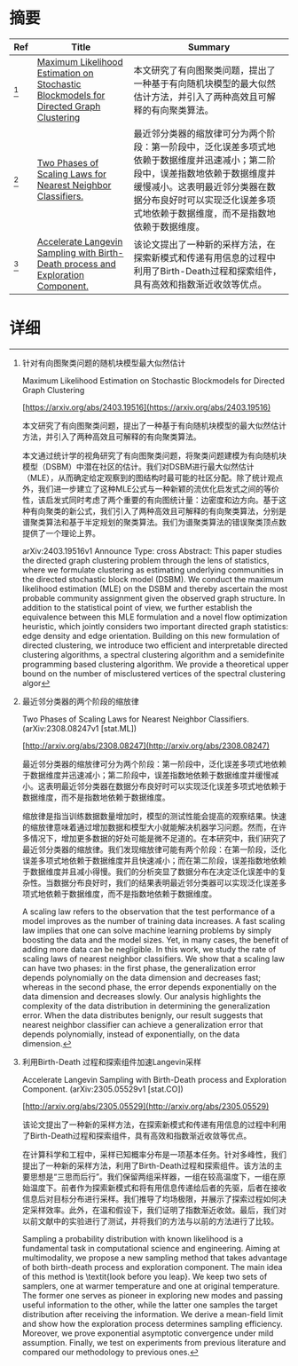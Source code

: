 # 摘要

| Ref | Title | Summary |
| --- | --- | --- |
| [^1] | [Maximum Likelihood Estimation on Stochastic Blockmodels for Directed Graph Clustering](https://arxiv.org/abs/2403.19516) | 本文研究了有向图聚类问题，提出了一种基于有向随机块模型的最大似然估计方法，并引入了两种高效且可解释的有向聚类算法。 |
| [^2] | [Two Phases of Scaling Laws for Nearest Neighbor Classifiers.](http://arxiv.org/abs/2308.08247) | 最近邻分类器的缩放律可分为两个阶段：第一阶段中，泛化误差多项式地依赖于数据维度并迅速减小；第二阶段中，误差指数地依赖于数据维度并缓慢减小。这表明最近邻分类器在数据分布良好时可以实现泛化误差多项式地依赖于数据维度，而不是指数地依赖于数据维度。 |
| [^3] | [Accelerate Langevin Sampling with Birth-Death process and Exploration Component.](http://arxiv.org/abs/2305.05529) | 该论文提出了一种新的采样方法，在探索新模式和传递有用信息的过程中利用了Birth-Death过程和探索组件，具有高效和指数渐近收敛等优点。 |

# 详细

[^1]: 针对有向图聚类问题的随机块模型最大似然估计

    Maximum Likelihood Estimation on Stochastic Blockmodels for Directed Graph Clustering

    [https://arxiv.org/abs/2403.19516](https://arxiv.org/abs/2403.19516)

    本文研究了有向图聚类问题，提出了一种基于有向随机块模型的最大似然估计方法，并引入了两种高效且可解释的有向聚类算法。

    

    本文通过统计学的视角研究了有向图聚类问题，将聚类问题建模为有向随机块模型（DSBM）中潜在社区的估计。我们对DSBM进行最大似然估计（MLE），从而确定给定观察到的图结构时最可能的社区分配。除了统计观点外，我们进一步建立了这种MLE公式与一种新颖的流优化启发式之间的等价性，该启发式同时考虑了两个重要的有向图统计量：边密度和边方向。基于这种有向聚类的新公式，我们引入了两种高效且可解释的有向聚类算法，分别是谱聚类算法和基于半定规划的聚类算法。我们为谱聚类算法的错误聚类顶点数提供了一个理论上界。

    arXiv:2403.19516v1 Announce Type: cross  Abstract: This paper studies the directed graph clustering problem through the lens of statistics, where we formulate clustering as estimating underlying communities in the directed stochastic block model (DSBM). We conduct the maximum likelihood estimation (MLE) on the DSBM and thereby ascertain the most probable community assignment given the observed graph structure. In addition to the statistical point of view, we further establish the equivalence between this MLE formulation and a novel flow optimization heuristic, which jointly considers two important directed graph statistics: edge density and edge orientation. Building on this new formulation of directed clustering, we introduce two efficient and interpretable directed clustering algorithms, a spectral clustering algorithm and a semidefinite programming based clustering algorithm. We provide a theoretical upper bound on the number of misclustered vertices of the spectral clustering algor
    
[^2]: 最近邻分类器的两个阶段的缩放律

    Two Phases of Scaling Laws for Nearest Neighbor Classifiers. (arXiv:2308.08247v1 [stat.ML])

    [http://arxiv.org/abs/2308.08247](http://arxiv.org/abs/2308.08247)

    最近邻分类器的缩放律可分为两个阶段：第一阶段中，泛化误差多项式地依赖于数据维度并迅速减小；第二阶段中，误差指数地依赖于数据维度并缓慢减小。这表明最近邻分类器在数据分布良好时可以实现泛化误差多项式地依赖于数据维度，而不是指数地依赖于数据维度。

    

    缩放律是指当训练数据数量增加时，模型的测试性能会提高的观察结果。快速的缩放律意味着通过增加数据和模型大小就能解决机器学习问题。然而，在许多情况下，增加更多数据的好处可能是微不足道的。在本研究中，我们研究了最近邻分类器的缩放律。我们发现缩放律可能有两个阶段：在第一阶段，泛化误差多项式地依赖于数据维度并且快速减小；而在第二阶段，误差指数地依赖于数据维度并且减小得慢。我们的分析突显了数据分布在决定泛化误差中的复杂性。当数据分布良好时，我们的结果表明最近邻分类器可以实现泛化误差多项式地依赖于数据维度，而不是指数地依赖于数据维度。

    A scaling law refers to the observation that the test performance of a model improves as the number of training data increases. A fast scaling law implies that one can solve machine learning problems by simply boosting the data and the model sizes. Yet, in many cases, the benefit of adding more data can be negligible. In this work, we study the rate of scaling laws of nearest neighbor classifiers. We show that a scaling law can have two phases: in the first phase, the generalization error depends polynomially on the data dimension and decreases fast; whereas in the second phase, the error depends exponentially on the data dimension and decreases slowly. Our analysis highlights the complexity of the data distribution in determining the generalization error. When the data distributes benignly, our result suggests that nearest neighbor classifier can achieve a generalization error that depends polynomially, instead of exponentially, on the data dimension.
    
[^3]: 利用Birth-Death 过程和探索组件加速Langevin采样

    Accelerate Langevin Sampling with Birth-Death process and Exploration Component. (arXiv:2305.05529v1 [stat.CO])

    [http://arxiv.org/abs/2305.05529](http://arxiv.org/abs/2305.05529)

    该论文提出了一种新的采样方法，在探索新模式和传递有用信息的过程中利用了Birth-Death过程和探索组件，具有高效和指数渐近收敛等优点。

    

    在计算科学和工程中，采样已知概率分布是一项基本任务。针对多峰性，我们提出了一种新的采样方法，利用了Birth-Death过程和探索组件。该方法的主要思想是“三思而后行”。我们保留两组采样器，一组在较高温度下，一组在原始温度下。前者作为探索新模式和将有用信息传递给后者的先驱，后者在接收信息后对目标分布进行采样。我们推导了均场极限，并展示了探索过程如何决定采样效率。此外，在温和假设下，我们证明了指数渐近收敛。最后，我们对以前文献中的实验进行了测试，并将我们的方法与以前的方法进行了比较。

    Sampling a probability distribution with known likelihood is a fundamental task in computational science and engineering. Aiming at multimodality, we propose a new sampling method that takes advantage of both birth-death process and exploration component. The main idea of this method is \textit{look before you leap}. We keep two sets of samplers, one at warmer temperature and one at original temperature. The former one serves as pioneer in exploring new modes and passing useful information to the other, while the latter one samples the target distribution after receiving the information. We derive a mean-field limit and show how the exploration process determines sampling efficiency. Moreover, we prove exponential asymptotic convergence under mild assumption. Finally, we test on experiments from previous literature and compared our methodology to previous ones.
    

